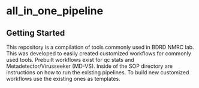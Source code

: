 # all_in_one_pipeline

## Getting Started
This repository is a compilation of tools commonly used in BDRD NMRC lab. This was developed to easily created customized workflows for commonly used tools. Prebuilt workflows exist for qc stats and Metadetector/Virusseeker (MD-VS). Inside of the SOP directory are instructions on how to run the existing pipelines. To build new customized workflows use the existing ones as templates.
